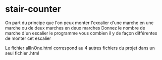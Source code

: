 # stair-counter
On part du principe que l'on peux monter l'excalier d'une marche en une marche ou de deux marches en deux marches
Donnez le nombre de marche d'un escalier le programme vous combien il y de façon différentes de monter cet escalier


Le fichier allInOne.html correspond au 4 autres fichiers du projet dans un seul fichier .html

